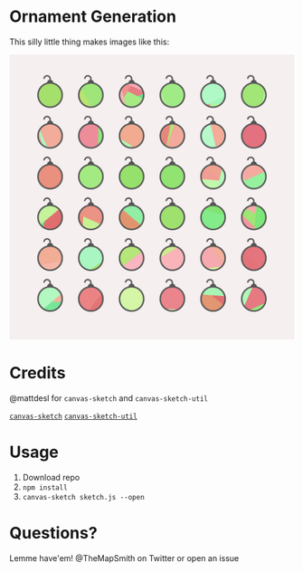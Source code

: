 # Ornament Generation
This silly little thing makes images like this:  

![preview](https://raw.githubusercontent.com/TheMapSmith/orn-gen/master/example%20outputs/2018.12.10-16.32.48.png)

# Credits
@mattdesl for `canvas-sketch` and `canvas-sketch-util`

[`canvas-sketch`](https://github.com/mattdesl/canvas-sketch)
[`canvas-sketch-util`](https://github.com/mattdesl/canvas-sketch-util)

# Usage
1. Download repo
2. `npm install`
3. `canvas-sketch sketch.js --open`

# Questions?
Lemme have'em! @TheMapSmith on Twitter or open an issue
